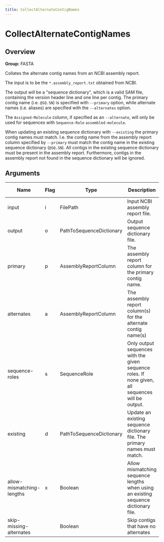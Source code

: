 ```yaml
---
title: CollectAlternateContigNames
---
```


# CollectAlternateContigNames

## Overview
**Group:** FASTA

Collates the alternate contig names from an NCBI assembly report.

The input is to be the `*.assembly_report.txt` obtained from NCBI.

The output will be a "sequence dictionary", which is a valid SAM file, containing the version header line and one
line per contig.  The primary contig name (i.e. `@SQ.SN`) is specified with `--primary` option, while alternate
names (i.e. aliases) are specified with the `--alternates` option.

The `Assigned-Molecule` column, if specified as an `--alternate`, will only be used for sequences with
`Sequence-Role` `assembled-molecule`.

When updating an existing sequence dictionary with `--existing` the primary contig names must match.  I.e. the
contig name from the assembly report column specified by `--primary` must match the contig name in the existing
sequence dictionary (`@SQ.SN`).  All contigs in the existing sequence dictionary must be present in the assembly
report.  Furthermore, contigs in the assembly report not found in the sequence dictionary will be ignored.

## Arguments

|Name|Flag|Type|Description|Required?|Max Values|Default Value(s)|
|----|----|----|-----------|---------|----------|----------------|
|input|i|FilePath|Input NCBI assembly report file.|Required|1||
|output|o|PathToSequenceDictionary|Output sequence dictionary file.|Required|1||
|primary|p|AssemblyReportColumn|The assembly report column for the primary contig name.|Optional|1|RefSeqAccession|
|alternates|a|AssemblyReportColumn|The assembly report column(s) for the alternate contig name(s)|Required|Unlimited||
|sequence-roles|s|SequenceRole|Only output sequences with the given sequence roles.  If none given, all sequences will be output.|Optional|Unlimited||
|existing|d|PathToSequenceDictionary|Update an existing sequence dictionary file.  The primary names must match.|Optional|1||
|allow-mismatching-lengths|x|Boolean|Allow mismatching sequence lengths when using an existing sequence dictionary file.|Optional|1|false|
|skip-missing-alternates||Boolean|Skip contigs that have no alternates|Optional|1|true|

